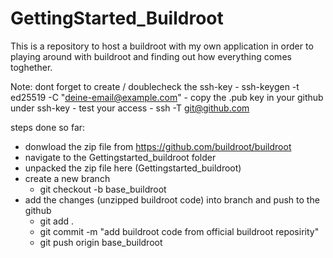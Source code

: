 # GettingStarted_Buildroot
This is a repository to host a buildroot with my own application in order to playing around with buildroot and finding out how everything comes toghether.


Note: dont forget to create / doublecheck the ssh-key
    - ssh-keygen -t ed25519 -C "deine-email@example.com"
    - copy the .pub key in your github under ssh-key
    - test your access
        - ssh -T git@github.com

steps done so far:
- donwload the zip file from https://github.com/buildroot/buildroot 
- navigate to the Gettingstarted_buildroot folder
- unpacked the zip file here (Gettingstarted_buildroot)
- create a new branch
    - git checkout -b base_buildroot
- add the changes (unzipped buildroot code) into branch and push to the github
    - git add .
    - git commit -m "add buildroot code from official buildroot reposirity"
    - git push origin base_buildroot


